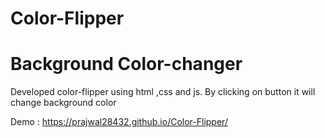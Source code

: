 # Color-Flipper
# Background Color-changer
Developed color-flipper using html ,css and js.
By clicking on button it will change background color
 
 
 Demo : https://prajwal28432.github.io/Color-Flipper/
